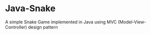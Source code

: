 # Java-Snake
A simple Snake Game implemented in Java using MVC (Model-View-Controller) design pattern
